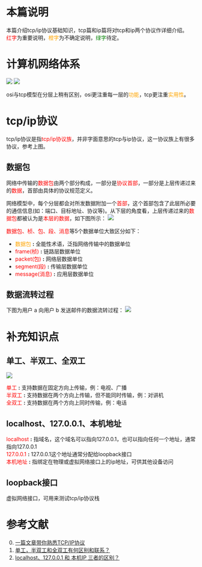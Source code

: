 # 本篇说明
本篇介绍tcp/ip协议基础知识，tcp篇和ip篇将对tcp和ip两个协议作详细介绍。<br>
<span style="color:red">红字</span>为重要说明，<span style="color:orange">橙字</span>为不确定说明，<span style="color:green">绿字</span>待定。<br>

# 计算机网络体系
![](./tcp:ip/osi模型.webp)
![](./tcp:ip/osi与tcp模型.webp)

osi与tcp模型在分层上稍有区别，osi更注重每一层的<span style="color:orange">功能</span>，tcp更注重<span style="color:orange">实用性</span>。

# tcp/ip协议
tcp/ip协议是指<span style="color:red">tcp/ip协议族</span>，并非字面意思的tcp与ip协议，这一协议族上有很多协议，参考上图。

## 数据包
网络中传输的<span style="color:red">数据包</span>由两个部分构成，一部分是<span style="color:red">协议首部</span>，一部分是上层传递过来的<span style="color:red">数据</span>，首部由具体的协议规范定义。

网络模型中，每个分层都会对所发数据附加一个<span style="color:red">首部</span>，这个首部包含了此层所必要的通信信息(如：端口、目标地址、协议等)。从下层的角度看，上层传递过来的<span style="color:red">数据包</span>都被认为是<span style="color:red">本层的数据</span>，如下图所示：
![](./tcp:ip/数据封包过程.webp)

<span style="color:red">数据包、桢、包、段、消息</span>等5个数据单位大致区分如下：<br>
- <span style="color:orange">数据包</span> **:** 全能性术语，泛指网络传输中的数据单位<br>
- <span style="color:red">frame(桢)</span> **:** 链路层数据单位<br>
- <span style="color:red">packet(包)</span> **:** 网络层数据单位<br>
- <span style="color:red">segment(段)</span> **:** 传输层数据单位<br>
- <span style="color:red">message(消息)</span> **:** 应用层数据单位<br>

## 数据流转过程
下图为用户 a 向用户 b 发送邮件的数据流转过程：
![](./tcp:ip/数据流转过程.webp)

# 补充知识点
## 单工、半双工、全双工
![](./tcp:ip/全双工.gif)

<span style="color:red">单工</span> **:** 支持数据在固定方向上传输，例：电视、广播<br>
<span style="color:red">半双工</span> **:** 支持数据在两个方向上传输，但不能同时传输，例：对讲机<br>
<span style="color:red">全双工</span> **:** 支持数据在两个方向上同时传输，例：电话<br>

## localhost、127.0.0.1、本机地址
<span style="color:red">localhost</span> **:** 指域名，这个域名可以指向127.0.0.1，也可以指向任何一个地址，通常指向127.0.0.1<br>
<span style="color:red">127.0.0.1</span> **:** 127.0.0.1这个地址通常分配给loopback接口<br>
<span style="color:red">本机地址</span> **:** 指绑定在物理或虚拟网络接口上的ip地址，可供其他设备访问

## loopback接口
虚拟网络接口，可用来测试tcp/ip协议栈

# 参考文献
0. [一篇文章带你熟悉TCP/IP协议](https://www.jianshu.com/p/9f3e879a4c9c)
0. [单工，半双工和全双工有何区别和联系？](https://zhidao.baidu.com/question/58243700.html)
0. [localhost、127.0.0.1 和 本机IP 三者的区别？](https://www.zhihu.com/question/23940717)
